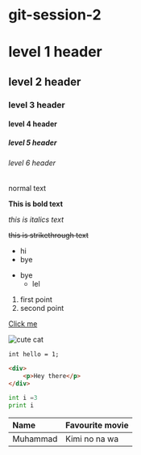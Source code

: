 # git-session-2
# level 1 header
## level 2 header
### level 3 header
#### level 4 header
##### level 5 header
###### level 6 header
normal text

**This is bold text**

_this is italics text_

~~this is strikethrough text~~

* hi
* bye
- bye
  - lel


1. first point
2. second point

[Click me](www.google.com)

![cute cat](https://i.ytimg.com/vi/tntOCGkgt98/maxresdefault.jpg)


`int hello = 1;`

```html
<div>
    <p>Hey there</p>
</div>
```
```python
int i =3
print i
```

| Name | Favourite movie |
|:-----|:----------------|
|Muhammad|Kimi no na wa|
